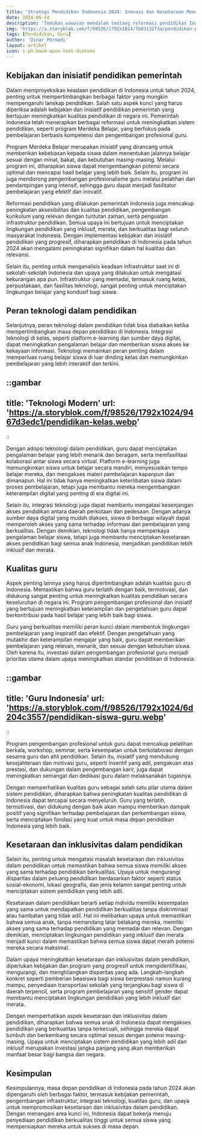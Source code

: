 ```yaml
---
title: 'Strategi Pendidikan Indonesia 2024: Inovasi dan Kesetaraan Menuju Masa Depan Cemerlang'
date: 2024-05-14
description: 'Temukan wawasan mendalam tentang reformasi pendidikan Indonesia di tahun 2024, termasuk program Merdeka Belajar, integrasi teknologi, dan inisiatif kesetaraan.'
img: 'https://a.storyblok.com/f/98526/1792x1024/f603132f3a/pendidikan-pemerintah.webp'
tags: [Pendidikan, Guru]
author: 'Dinar Permadi'
layout: artikel
icon: i-ph-book-open-text-duotone
---
```


## Kebijakan dan inisiatif pendidikan pemerintah

Dalam memproyeksikan keadaan pendidikan di Indonesia untuk tahun 2024, penting untuk mempertimbangkan berbagai faktor yang mungkin mempengaruhi lanskap pendidikan. Salah satu aspek kunci yang harus diperiksa adalah kebijakan dan inisiatif pendidikan pemerintah yang bertujuan meningkatkan kualitas pendidikan di negara ini. Pemerintah Indonesia telah menerapkan berbagai reformasi untuk meningkatkan sistem pendidikan, seperti program Merdeka Belajar, yang berfokus pada pembelajaran berbasis kompetensi dan pengembangan profesional guru.

Program Merdeka Belajar merupakan inisiatif yang dirancang untuk memberikan kebebasan kepada siswa dalam menentukan jalannya belajar sesuai dengan minat, bakat, dan kebutuhan masing-masing. Melalui program ini, diharapkan siswa dapat mengembangkan potensi secara optimal dan mencapai hasil belajar yang lebih baik. Selain itu, program ini juga mendorong pengembangan profesionalisme guru melalui pelatihan dan pendampingan yang intensif, sehingga guru dapat menjadi fasilitator pembelajaran yang efektif dan inovatif.

Reformasi pendidikan yang dilakukan pemerintah Indonesia juga mencakup peningkatan aksesibilitas dan kualitas pendidikan, pengembangan kurikulum yang relevan dengan tuntutan zaman, serta penguatan infrastruktur pendidikan. Semua upaya ini bertujuan untuk menciptakan lingkungan pendidikan yang inklusif, merata, dan berkualitas bagi seluruh masyarakat Indonesia. Dengan implementasi kebijakan dan inisiatif pendidikan yang progresif, diharapkan pendidikan di Indonesia pada tahun 2024 akan mengalami peningkatan signifikan dalam hal kualitas dan relevansi.

Selain itu, penting untuk menganalisis keadaan infrastruktur saat ini di sekolah-sekolah Indonesia dan upaya yang dilakukan untuk mengatasi kekurangan apa pun. Infrastruktur yang memadai, termasuk ruang kelas, perpustakaan, dan fasilitas teknologi, sangat penting untuk menciptakan lingkungan belajar yang kondusif bagi siswa.

## Peran teknologi dalam pendidikan

Selanjutnya, peran teknologi dalam pendidikan tidak bisa diabaikan ketika mempertimbangkan masa depan pendidikan di Indonesia. Integrasi teknologi di kelas, seperti platform e-learning dan sumber daya digital, dapat meningkatkan pengalaman belajar dan memberikan siswa akses ke kekayaan informasi. Teknologi memainkan peran penting dalam memperluas ruang belajar siswa di luar dinding kelas dan memungkinkan pembelajaran yang lebih interaktif dan terkini.

::gambar
---
title: 'Teknologi Modern'
url: 'https://a.storyblok.com/f/98526/1792x1024/9467d3edc1/pendidikan-kelas.webp'
---
::

Dengan adopsi teknologi dalam pendidikan, guru dapat menciptakan pengalaman belajar yang lebih menarik dan beragam, serta memfasilitasi kolaborasi antar siswa secara virtual. Platform e-learning juga memungkinkan siswa untuk belajar secara mandiri, menyesuaikan tempo belajar mereka, dan mengakses materi pembelajaran kapanpun dan dimanapun. Hal ini tidak hanya meningkatkan keterlibatan siswa dalam proses pembelajaran, tetapi juga membantu mereka mengembangkan keterampilan digital yang penting di era digital ini.

Selain itu, integrasi teknologi juga dapat membantu mengatasi kesenjangan akses pendidikan antara daerah perkotaan dan pedesaan. Dengan adanya sumber daya digital yang mudah diakses, siswa di berbagai wilayah dapat memperoleh akses yang sama terhadap informasi dan pembelajaran yang berkualitas. Dengan demikian, teknologi tidak hanya memperkaya pengalaman belajar siswa, tetapi juga membantu menciptakan kesetaraan akses pendidikan bagi semua anak Indonesia, menjadikan pendidikan lebih inklusif dan merata.

## Kualitas guru

Aspek penting lainnya yang harus dipertimbangkan adalah kualitas guru di Indonesia. Memastikan bahwa guru terlatih dengan baik, termotivasi, dan didukung sangat penting untuk meningkatkan kualitas pendidikan secara keseluruhan di negara ini. Program pengembangan profesional dan inisiatif yang bertujuan meningkatkan keterampilan dan pengetahuan guru dapat berkontribusi pada hasil belajar yang lebih baik bagi siswa.

Guru yang berkualitas memiliki peran kunci dalam membentuk lingkungan pembelajaran yang inspiratif dan efektif. Dengan pengetahuan yang mutakhir dan keterampilan mengajar yang baik, guru dapat memberikan pembelajaran yang relevan, menarik, dan sesuai dengan kebutuhan siswa. Oleh karena itu, investasi dalam pengembangan profesional guru menjadi prioritas utama dalam upaya meningkatkan standar pendidikan di Indonesia.

::gambar
---
title: 'Guru Indonesia'
url: 'https://a.storyblok.com/f/98526/1792x1024/6d204c3557/pendidikan-siswa-guru.webp'
---
::


Program pengembangan profesional untuk guru dapat mencakup pelatihan berkala, workshop, seminar, serta kesempatan untuk berkolaborasi dengan sesama guru dan ahli pendidikan. Selain itu, inisiatif yang mendukung kesejahteraan dan motivasi guru, seperti insentif yang adil, pengakuan atas prestasi, dan dukungan dalam pengembangan karir, juga dapat meningkatkan semangat dan dedikasi guru dalam melaksanakan tugasnya.

Dengan memperhatikan kualitas guru sebagai salah satu pilar utama dalam sistem pendidikan, diharapkan bahwa peningkatan kualitas pendidikan di Indonesia dapat tercapai secara menyeluruh. Guru yang terlatih, termotivasi, dan didukung dengan baik akan mampu memberikan dampak positif yang signifikan terhadap pembelajaran dan perkembangan siswa, serta menciptakan fondasi yang kuat untuk masa depan pendidikan Indonesia yang lebih baik.

## Kesetaraan dan inklusivitas dalam pendidikan

Selain itu, penting untuk mengatasi masalah kesetaraan dan inklusivitas dalam pendidikan untuk memastikan bahwa semua siswa memiliki akses yang sama terhadap pendidikan berkualitas. Upaya untuk mengurangi disparitas dalam peluang pendidikan berdasarkan faktor seperti status sosial-ekonomi, lokasi geografis, dan jenis kelamin sangat penting untuk menciptakan sistem pendidikan yang lebih adil.

Kesetaraan dalam pendidikan berarti setiap individu memiliki kesempatan yang sama untuk mendapatkan pendidikan berkualitas tanpa diskriminasi atau hambatan yang tidak adil. Hal ini melibatkan upaya untuk memastikan bahwa semua anak, tanpa memandang latar belakang mereka, memiliki akses yang sama terhadap pendidikan yang memadai dan relevan. Dengan demikian, menciptakan lingkungan pendidikan yang inklusif dan merata menjadi kunci dalam memastikan bahwa semua siswa dapat meraih potensi mereka secara maksimal.

Dalam upaya meningkatkan kesetaraan dan inklusivitas dalam pendidikan, diperlukan kebijakan dan program yang progresif untuk mengidentifikasi, mengurangi, dan menghilangkan disparitas yang ada. Langkah-langkah konkret seperti pemberian beasiswa bagi siswa berprestasi namun kurang mampu, penyediaan transportasi sekolah yang terjangkau bagi siswa di daerah terpencil, serta program pembelajaran yang sensitif gender dapat membantu menciptakan lingkungan pendidikan yang lebih inklusif dan merata.

Dengan memperhatikan aspek kesetaraan dan inklusivitas dalam pendidikan, diharapkan bahwa semua anak di Indonesia dapat mengakses pendidikan yang berkualitas tanpa terkecuali, sehingga mereka dapat tumbuh dan berkembang secara optimal sesuai dengan potensi masing-masing. Upaya untuk menciptakan sistem pendidikan yang lebih adil dan inklusif merupakan investasi jangka panjang yang akan memberikan manfaat besar bagi bangsa dan negara.

## Kesimpulan

Kesimpulannya, masa depan pendidikan di Indonesia pada tahun 2024 akan dipengaruhi oleh berbagai faktor, termasuk kebijakan pemerintah, pengembangan infrastruktur, integrasi teknologi, kualitas guru, dan upaya untuk mempromosikan kesetaraan dan inklusivitas dalam pendidikan. Dengan menangani area kunci ini, Indonesia dapat bekerja menuju penyediaan pendidikan berkualitas tinggi untuk semua siswa yang mempersiapkan mereka untuk sukses di masa depan.